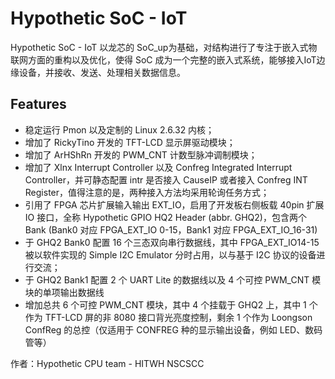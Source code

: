 # Hypothetic SoC -  IoT 

Hypothetic SoC -  IoT 以龙芯的 SoC_up为基础，对结构进行了专注于嵌入式物联网方面的重构以及优化，使得 SoC 成为一个完整的嵌入式系统，能够接入IoT边缘设备，并接收、发送、处理相关数据信息。

## Features

- 稳定运行 Pmon 以及定制的 Linux 2.6.32 内核；
- 增加了 RickyTino 开发的 TFT-LCD 显示屏驱动模块；
- 增加了 ArHShRn 开发的 PWM_CNT 计数型脉冲调制模块；
- 增加了 Xlnx Interrupt Controller 以及 Confreg Integrated Interrupt Controller，并可静态配置 intr 是否接入 CauseIP 或者接入 Confreg INT Register，值得注意的是，两种接入方法均采用轮询任务方式；
- 引用了 FPGA 芯片扩展输入输出 EXT_IO，启用了开发板右侧板载 40pin 扩展 IO 接口，全称 Hypothetic GPIO HQ2 Header (abbr. GHQ2)，包含两个 Bank (Bank0 对应 FPGA_EXT_IO 0-15，Bank1 对应 FPGA_EXT_IO_16-31)
- 于 GHQ2 Bank0 配置 16 个三态双向串行数据线，其中 FPGA_EXT_IO14-15 被以软件实现的 Simple I2C Emulator 分时占用，以与基于 I2C 协议的设备进行交流；
- 于 GHQ2 Bank1 配置 2 个 UART Lite 的数据线以及 4 个可控 PWM_CNT 模块的单项输出数据线
- 增加总共 6 个可控 PWM_CNT 模块，其中 4 个挂载于 GHQ2 上，其中 1 个作为 TFT-LCD 屏的非 8080 接口背光亮度控制，剩余 1 个作为 Loongson ConfReg 的总控（仅适用于 CONFREG 种的显示输出设备，例如 LED、数码管等）

作者：Hypothetic CPU team - HITWH NSCSCC